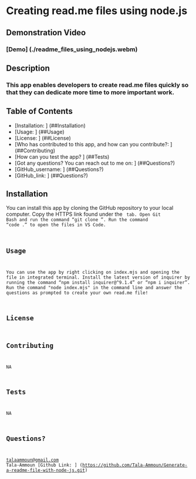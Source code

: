 
  # Creating read.me files using node.js
  
  ## Demonstration Video
  ### [Demo] (./readme_files_using_nodejs.webm)

  ## Description
  ### This app enables developers to create read.me files quickly so that they can dedicate more time to more important work.

  ## Table of Contents
  * [Installation: ] (##Installation) 
  * [Usage: ] (##Usage) 
  * [License: ] (##License)
  * [Who has contributed to this app, and how can you contribute?: ] (##Contributing)
  * [How can you test the app? ] (##Tests)
  * [Got any questions? You can reach out to me on: ] (##Questions?)
  * [GitHub_username: ] (##Questions?)
  * [GitHub_link: ] (##Questions?)

  ## Installation
  You can install this app by cloning the GitHub repository to your local computer. Copy the HTTPS link found under the <code> tab. Open Git Bash and run the command “git clone <GitHub link>”. Run the command “code .” to open the files in VS Code. 
  
  ## Usage
  You can use the app by right clicking on index.mjs and opening the file in integrated terminal. Install the latest version of inquirer by running the command “npm install inquirer@^9.1.4” or “npm i inquirer”. Run the command "node index.mjs" in the command line and answer the questions as prompted to create your own read.me file!

  ## License
  

  ## Contributing
  NA

  ## Tests
  NA

  ## Questions?
  talaammoun@gmail.com
  Tala-Ammoun
  [Github Link: ] (https://github.com/Tala-Ammoun/Generate-a-readme-file-with-node-js.git)
